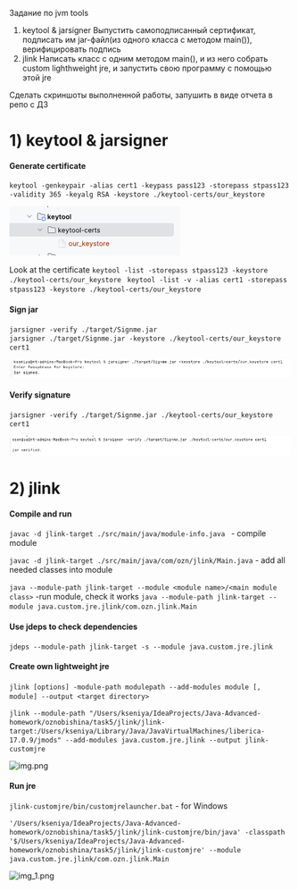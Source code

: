 Задание по jvm tools
1) keytool & jarsigner
   Выпустить самоподписанный сертификат, подписать им jar-файл(из одного класса с методом main()), верифицировать подпись
2) jlink
   Написать класс с одним методом main(), и из него собрать custom lighthweight jre, и запустить свою программу с помощью этой jre

Сделать скриншоты выполненной работы, запушить в виде отчета в репо с ДЗ

# 1) keytool & jarsigner

#### Generate certificate
```
keytool -genkeypair -alias cert1 -keypass pass123 -storepass stpass123 -validity 365 -keyalg RSA -keystore ./keytool-certs/our_keystore
```
![img_2.png](img_2.png)

Look at the certificate
`keytool -list -storepass stpass123 -keystore ./keytool-certs/our_keystore `
`keytool -list -v -alias cert1 -storepass stpass123 -keystore ./keytool-certs/our_keystore` 

#### Sign jar
```
jarsigner -verify ./target/Signme.jar
jarsigner ./target/Signme.jar -keystore ./keytool-certs/our_keystore cert1
```
![img_3.png](img_3.png)

#### Verify signature
```
jarsigner -verify ./target/Signme.jar ./keytool-certs/our_keystore cert1
```
![img_4.png](img_4.png)


# 2) jlink

#### Compile and run

`javac -d jlink-target ./src/main/java/module-info.java `         - compile module

```javac -d jlink-target ./src/main/java/com/ozn/jlink/Main.java```    - add all needed classes into module

```java --module-path jlink-target --module <module name>/<main module class>```    -run module, check it works
```java --module-path jlink-target --module java.custom.jre.jlink/com.ozn.jlink.Main```

#### Use jdeps to check dependencies
```
jdeps --module-path jlink-target -s --module java.custom.jre.jlink
```

#### Create own lightweight jre
```jlink [options] -module-path modulepath --add-modules module [, module] --output <target directory>```
```
jlink --module-path "/Users/kseniya/IdeaProjects/Java-Advanced-homework/oznobishina/task5/jlink/jlink-target:/Users/kseniya/Library/Java/JavaVirtualMachines/liberica-17.0.9/jmods" --add-modules java.custom.jre.jlink --output jlink-customjre
```
![img.png](img.png)

#### Run jre
```jlink-customjre/bin/customjrelauncher.bat``` - for Windows

```
'/Users/kseniya/IdeaProjects/Java-Advanced-homework/oznobishina/task5/jlink/jlink-customjre/bin/java' -classpath '$/Users/kseniya/IdeaProjects/Java-Advanced-homework/oznobishina/task5/jlink/jlink-customjre' --module java.custom.jre.jlink/com.ozn.jlink.Main
```
![img_1.png](img_1.png)